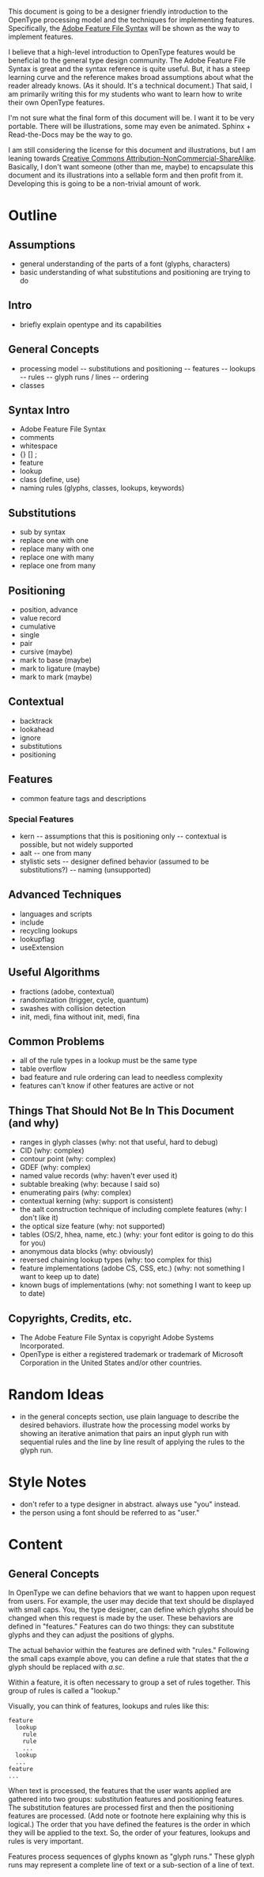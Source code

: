 This document is going to be a designer friendly introduction to the OpenType processing model and the techniques for implementing features. Specifically, the [Adobe Feature File Syntax](http://www.adobe.com/devnet/opentype/afdko/topic_feature_file_syntax.html) will be shown as the way to implement features.

I believe that a high-level introduction to OpenType features would be beneficial to the general type design community. The Adobe Feature File Syntax is great and the syntax reference is quite useful. But, it has a steep learning curve and the reference makes broad assumptions about what the reader already knows. (As it should. It's a technical document.) That said, I am primarily writing this for my students who want to learn how to write their own OpenType features.

I'm not sure what the final form of this document will be. I want it to be very portable. There will be illustrations, some may even be animated. Sphinx + Read-the-Docs may be the way to go.

I am still considering the license for this document and illustrations, but I am leaning towards [Creative Commons Attribution-NonCommercial-ShareAlike](http://creativecommons.org/licenses/by-nc-sa/3.0/). Basically, I don't want someone (other than me, maybe) to encapsulate this document and its illustrations into a sellable form and then profit from it. Developing this is going to be a non-trivial amount of work.

# Outline

## Assumptions
- general understanding of the parts of a font (glyphs, characters)
- basic understanding of what substitutions and positioning are trying to do

## Intro
- briefly explain opentype and its capabilities

## General Concepts
- processing model
-- substitutions and positioning
-- features
-- lookups
-- rules
-- glyph runs / lines
-- ordering
- classes

## Syntax Intro
- Adobe Feature File Syntax
- comments
- whitespace
- {} [] ;
- feature
- lookup
- class (define, use)
- naming rules (glyphs, classes, lookups, keywords)

## Substitutions
- sub by syntax
- replace one with one
- replace many with one
- replace one with many
- replace one from many

## Positioning
- position, advance
- value record
- cumulative
- single
- pair
- cursive (maybe)
- mark to base (maybe)
- mark to ligature (maybe)
- mark to mark (maybe)

## Contextual
- backtrack
- lookahead
- ignore
- substitutions
- positioning

## Features
- common feature tags and descriptions

### Special Features
- kern
-- assumptions that this is positioning only
-- contextual is possible, but not widely supported
- aalt
-- one from many
- stylistic sets
-- designer defined behavior (assumed to be substitutions?)
-- naming (unsupported)

## Advanced Techniques
- languages and scripts
- include
- recycling lookups
- lookupflag
- useExtension

## Useful Algorithms
- fractions (adobe, contextual)
- randomization (trigger, cycle, quantum)
- swashes with collision detection
- init, medi, fina without init, medi, fina

## Common Problems
- all of the rule types in a lookup must be the same type
- table overflow
- bad feature and rule ordering can lead to needless complexity
- features can't know if other features are active or not

## Things That Should Not Be In This Document (and why)
- ranges in glyph classes (why: not that useful, hard to debug)
- CID (why: complex)
- contour point (why: complex)
- GDEF (why: complex)
- named value records (why: haven't ever used it)
- subtable breaking (why: because I said so)
- enumerating pairs (why: complex)
- contextual kerning (why: support is consistent)
- the aalt construction technique of including complete features (why: I don't like it)
- the optical size feature (why: not supported)
- tables (OS/2, hhea, name, etc.) (why: your font editor is going to do this for you)
- anonymous data blocks (why: obviously)
- reversed chaining lookup types (why: too complex for this)
- feature implementations (adobe CS, CSS, etc.) (why: not something I want to keep up to date)
- known bugs of implementations (why: not something I want to keep up to date)

## Copyrights, Credits, etc.
- The Adobe Feature File Syntax is copyright Adobe Systems Incorporated.
- OpenType is either a registered trademark or trademark of Microsoft Corporation in the United States and/or other countries.


# Random Ideas
- in the general concepts section, use plain language to describe the desired behaviors. illustrate how the processing model works by showing an iterative animation that pairs an input glyph run with sequential rules and the line by line result of applying the rules to the glyph run.

# Style Notes
- don't refer to a type designer in abstract. always use "you" instead.
- the person using a font should be referred to as "user."

# Content

## General Concepts

In OpenType we can define behaviors that we want to happen upon request from users. For example, the user may decide that text should be displayed with small caps. You, the type designer, can define which glyphs should be changed when this request is made by the user. These behaviors are defined in "features." Features can do two things: they can substitute glyphs and they can adjust the positions of glyphs.

The actual behavior within the features are defined with "rules." Following the small caps example above, you can define a rule that states that the *a* glyph should be replaced with *a.sc*.

Within a feature, it is often necessary to group a set of rules together. This group of rules is called a "lookup."

Visually, you can think of features, lookups and rules like this:

    feature
      lookup
        rule
        rule
        ...
      lookup
      ...
    feature
    ...

When text is processed, the features that the user wants applied are gathered into two groups: substitution features and positioning features. The substitution features are processed first and then the positioning features are processed. (Add note or footnote here explaining why this is logical.) The order that you have defined the features is the order in which they will be applied to the text. So, the order of your features, lookups and rules is very important.

Features process sequences of glyphs known as "glyph runs." These glyph runs may represent a complete line of text or a sub-section of a line of text.
